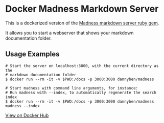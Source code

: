 Docker Madness Markdown Server
==================================================


This is a dockerized version of the [Madness markdown server ruby gem][1]. 

It allows you to start a webserver that shows your markdown documentation 
folder.

Usage Examples
--------------------------------------------------

```shell
# Start the server on localhost:3000, with the current directory as the 
# markdown documentation folder
$ docker run --rm -it -v $PWD:/docs -p 3000:3000 dannyben/madness

# Start madness with command line arguments, for instance:
# Run madness with --index, to automatically regenerate the search index
$ docker run --rm -it -v $PWD:/docs -p 3000:3000 dannyben/madness madness --index
```

[View on Docker Hub][2]

[1]: https://github.com/DannyBen/madness
[2]: https://hub.docker.com/r/dannyben/madness/

